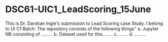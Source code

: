 # DSC61-UIC1_LeadScoring_15June

This is Dr. Darshan Ingle's submission to Lead Scoring case Study. I belong to UI C1 Batch.
The repository consists of the following things"
a. Jupyter NB consisting of .........
b. Dataset used for this........
c. .......
d. .........
